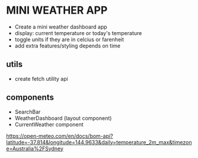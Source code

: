 # MINI WEATHER APP

- Create a mini weather dashboard app
- display: current temperature or today's temperature
- toggle units if they are in celcius or farenheit
- add extra features/styling depends on time

## utils

- create fetch utility api

## components

- SearchBar
- WeatherDashboard (layout component)
- CurrentWeather component

https://open-meteo.com/en/docs/bom-api?latitude=-37.814&longitude=144.9633&daily=temperature_2m_max&timezone=Australia%2FSydney
